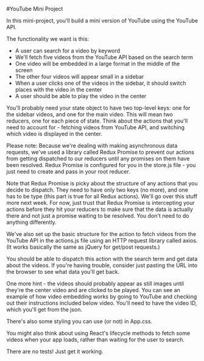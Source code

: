 #YouTube Mini Project

In this mini-project, you'll build a mini version of YouTube using the YouTube API.

The functionality we want is this:
+ A user can search for a video by keyword
+ We'll fetch five videos from the YouTube API based on the search term
+ One video will be embedded in a large format in the middle of the screen
+ The other four videos will appear small in a sidebar
+ When a user clicks one of the videos in the sidebar, it should switch places with the video in the center
+ A user should be able to play the video in the center

You'll probably need your state object to have two top-level keys: one for the sidebar videos, and one for the main video. This will mean two reducers, one for each piece of state. Think about the actions that you'll need to account for - fetching videos from YouTube API, and switching which video is displayed in the center.

Please note:
Because we're dealing with making asynchronous data requests, we've used a library called Redux Promise to prevent our actions from getting dispatched to our reducers until any promises on them have been resolved. Redux Promise is configured for you in the store.js file - you just need to create and pass in your root reducer.

Note that Redux Promise is picky about the structure of any actions that you decide to dispatch. They need to have only two keys (no more), and one has to be type (this part is true for all Redux actions). We'll go over this stuff more next week. For now, just trust that Redux Promise is intercepting your actions before they hit your reducers to make sure that the data is actually there and not just a promise waiting to be resolved. You don't need to do anything differently.

We've also set up the basic structure for the action to fetch videos from the YouTube API in the actions.js file using an HTTP request library called axios. (It works basically the same as jQuery for get/post requests.)

You should be able to dispatch this action with the search term and get data about the videos. If you're having trouble, consider just pasting the URL into the browser to see what data you'll get back.

One more hint - the videos should probably appear as still images until they're the center video and are clicked to be played. You can see an example of how video embedding works by going to YouTube and checking out their instructions included below video. You'll need to have the video ID, which you'll get from the json.

There's also some styling you can use (or not) in App.css.

You might also think about using React's lifecycle methods to fetch some videos when your app loads, rather than waiting for the user to search.

There are no tests! Just get it working.
